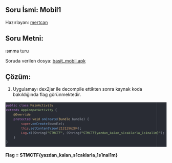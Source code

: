 ## Soru İsmi: Mobil1
Hazırlayan: [mertcan](https://twitter.com/mertcancoskuner)
## Soru Metni: 

ısınma turu

Soruda verilen dosya: [basit_mobil.apk](basit_mobil.apk)

## Çözüm: 

1. Uygulamayı dex2jar ile decompile ettikten sonra kaynak koda bakıldığında flag görünmektedir.

![Preview](s1.png)

**Flag  = STMCTF{yazdan_kalan_s1caklarla_1s1nal1m}**
